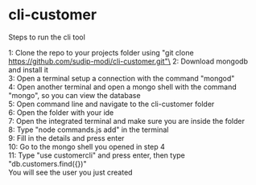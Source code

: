 # cli-customer
Steps to run the cli tool

1: Clone the repo to your projects folder using "git clone https://github.com/sudip-modi/cli-customer.git"\
2: Download mongodb and install it\
3: Open a terminal setup a connection with the command "mongod"\
4: Open another terminal and open a mongo shell with the command "mongo", so you can view the database\
5: Open command line and navigate to the cli-customer folder\
6: Open the folder with your ide\
7: Open the integrated terminal and make sure you are inside the folder\
8: Type "node commands.js add" in the terminal\
9: Fill in the details and press enter\
10: Go to the mongo shell you opened in step 4\
11: Type "use customercli" and press enter, then type "db.customers.find({})"\
You will see the user you just created 
